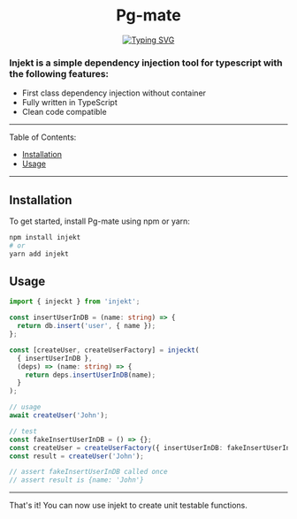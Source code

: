 <h1 align="center">Pg-mate</h1>
<p align="center"><a href="https://git.io/typing-svg"><img src="https://readme-typing-svg.demolab.com?font=Fira+Code&size=18&duration=2000&pause=2000&center=true&width=540&height=80&lines=First+class+dependency+injection+for+PostgreSQL." alt="Typing SVG" /></a></p>

### Injekt is a simple dependency injection tool for typescript with the following features:

- First class dependency injection without container
- Fully written in TypeScript
- Clean code compatible

---

Table of Contents:

- [Installation](#installation)
- [Usage](#usage)

---

## Installation

To get started, install Pg-mate using npm or yarn:

```sh
npm install injekt
# or
yarn add injekt
```

## Usage

```typescript
import { injeckt } from 'injekt';

const insertUserInDB = (name: string) => {
  return db.insert('user', { name });
};

const [createUser, createUserFactory] = injeckt(
  { insertUserInDB },
  (deps) => (name: string) => {
    return deps.insertUserInDB(name);
  }
);

// usage
await createUser('John');

// test
const fakeInsertUserInDB = () => {};
const createUser = createUserFactory({ insertUserInDB: fakeInsertUserInDB });
const result = createUser('John');

// assert fakeInsertUserInDB called once
// assert result is {name: 'John'}
```

---

That's it! You can now use injekt to create unit testable functions.
